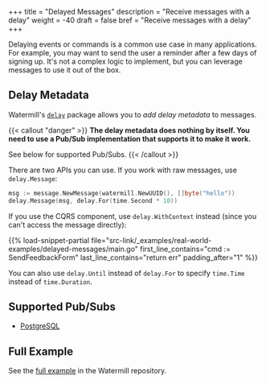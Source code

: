 +++
title = "Delayed Messages"
description = "Receive messages with a delay"
weight = -40
draft = false
bref = "Receive messages with a delay"
+++

Delaying events or commands is a common use case in many applications.
For example, you may want to send the user a reminder after a few days of signing up.
It's not a complex logic to implement, but you can leverage messages to use it out of the box.

## Delay Metadata

Watermill's [`delay`](https://github.com/ThreeDotsLabs/watermill/tree/master/components/delay) package allows you to 
*add delay metadata* to messages.

{{< callout "danger" >}}
**The delay metadata does nothing by itself. You need to use a Pub/Sub implementation that supports it to make it work.**

See below for supported Pub/Subs.
{{< /callout >}}

There are two APIs you can use. If you work with raw messages, use `delay.Message`:

```go
msg := message.NewMessage(watermill.NewUUID(), []byte("hello"))
delay.Message(msg, delay.For(time.Second * 10))
```

If you use the CQRS component, use `delay.WithContext` instead (since you can't access the message directly):

{{% load-snippet-partial file="src-link/_examples/real-world-examples/delayed-messages/main.go" first_line_contains="cmd := SendFeedbackForm" last_line_contains="return err" padding_after="1" %}}

You can also use `delay.Until` instead of `delay.For` to specify `time.Time` instead of `time.Duration`.

## Supported Pub/Subs

* [PostgreSQL](/pubsubs/sql/)

## Full Example

See the [full example](https://github.com/ThreeDotsLabs/watermill/tree/master/_examples/real-world-examples/delayed-messages) in the Watermill repository.
